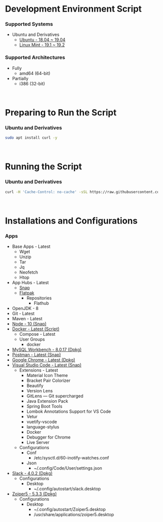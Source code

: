 # Development Environment Script

### Supported Systems
* Ubuntu and Derivatives
  * [Ubuntu - 18.04 ~ 19.04](https://ubuntu.com/)
  * [Linux Mint - 19.1 ~ 19.2](https://linuxmint.com/)

### Supported Architectures
* Fully
  * amd64 (64-bit)
* Partially
  * i386 (32-bit)

<br/>

# Preparing to Run the Script

### Ubuntu and Derivatives
```bash
sudo apt install curl -y
```

<br/>

# Running the Script

### Ubuntu and Derivatives
```bash
curl -H 'Cache-Control: no-cache' -sSL https://raw.githubusercontent.com/daniloancilotto/development-environment-script/master/ubuntu.sh | bash
```

<br/>

# Installations and Configurations

### Apps
* Base Apps - Latest
  * Wget
  * Unzip
  * Tar
  * Jq
  * Neofetch
  * Htop
* App Hubs - Latest
  * [Snap](https://snapcraft.io/store)
  * [Flatpak](https://flathub.org/home)
    * Repositories
      * Flathub
* OpenJDK - 8
* Git - Latest
* Maven - Latest
* [Node - 10 (Snap)](https://snapcraft.io/node)
* [Docker - Latest (Script)](https://www.docker.com/)
  * Compose - Latest
  * User Groups
    * docker
* [MySQL Workbench - 8.0.17 (Dpkg)](https://www.mysql.com/products/workbench/)
* [Postman - Latest (Snap)](https://snapcraft.io/postman)
* [Google Chrome - Latest (Dpkg)](https://www.google.com/chrome/)
* [Visual Studio Code - Latest (Snap)](https://snapcraft.io/code)
  * Extensions - Latest
    * Material Icon Theme
    * Bracket Pair Colorizer
    * Beautify
    * Version Lens
    * GitLens — Git supercharged
    * Java Extension Pack
    * Spring Boot Tools
    * Lombok Annotations Support for VS Code
    * Vetur
    * vuetify-vscode
    * language-stylus
    * Docker
    * Debugger for Chrome
    * Live Server
  * Configurations
    * Conf
      * /etc/sysctl.d/60-inotify-watches.conf
    * Json
      * ~/.config/Code/User/settings.json
* [Slack - 4.0.2 (Dpkg)](https://slack.com/)
  * Configurations
    * Desktop
      * ~/.config/autostart/slack.desktop
* [Zoiper5 - 5.3.3 (Dpkg)](https://www.zoiper.com/)
  * Configurations
    * Desktop
      * ~/.config/autostart/Zoiper5.desktop
      * /usr/share/applications/zoiper5.desktop
